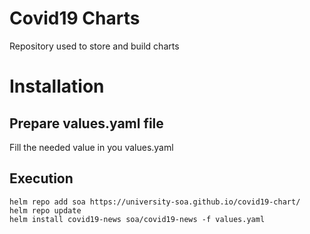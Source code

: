 # Covid19 Charts
Repository used to store and build charts

# Installation

## Prepare values.yaml file
Fill the needed value in you values.yaml

## Execution
```
helm repo add soa https://university-soa.github.io/covid19-chart/
helm repo update
helm install covid19-news soa/covid19-news -f values.yaml
```